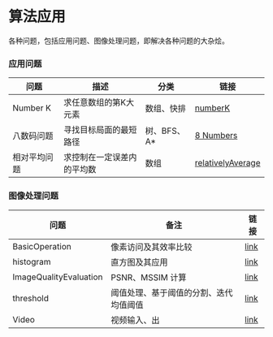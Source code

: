 # 算法应用

各种问题，包括应用问题、图像处理问题，即解决各种问题的大杂烩。

### 应用问题

| 问题 | 描述 | 分类 | 链接 |
|---|---|---|---|
| Number K  | 求任意数组的第K大元素 | 数组、快排 | [numberK](/applicated/numberK) |
| 八数码问题  | 寻找目标局面的最短路径 | 树、BFS、A* | [8 Numbers](/applicated/8numbers) |
| 相对平均问题 | 求控制在一定误差内的平均数 | 数组 | [relativelyAverage](/applicated/relativelyAverage) |

### 图像处理问题

| 问题                   | 备注                                   | 链接                               |
| ---------------------- | -------------------------------------- | ---------------------------------- |
| BasicOperation         | 像素访问及其效率比较                   | [link](dip/BasicOperation)         |
| histogram              | 直方图及其应用                         | [link](dip/histogram)              |
| ImageQualityEvaluation | PSNR、MSSIM 计算                       | [link](dip/ImageQualityEvaluation) |
| threshold              | 阈值处理、基于阈值的分割、迭代均值阈值 | [link](dip/threshold)              |
| Video                  | 视频输入、出                           | [link](dip/Video)                  |

